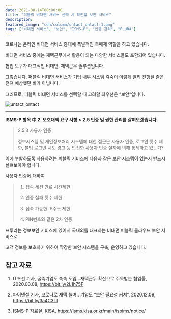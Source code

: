 ```yaml
---
date: 2021-08-14T00:00:00
title: "퍼블릭 비대면 서비스 선택 시 확인할 보안 서비스"
description: 
featured_image: "cdn/column/untact_ontact-1.png"
tags: ["비대면 서비스", "보안", "ISMS-P", "인증 관리", "PLURA"]
---
```


코로나는 온라인 비대면 서비스 증대에 폭발적인 촉매제 역할을 하고 있습니다.

비대면 서비스 중에는 재택근무에서 활용이 되는 다양한 서비스들도 포함되어 있습니다.

협업 도구가 대표적인 비대면, 재택근무 솔루션입니다.

그렇습니다. 퍼블릭 비대면 서비스가 기업 내부 시스템 깊숙이 이렇게 빨리 진행될 줄은 전혀 예상했던 바가 아닙니다.

그러므로, 퍼블릭 비대면 서비스를 선택할 때 고려할 최우선은 “보안“입니다.

![untact_ontact](https://blog.plura.io/cdn/column/untact_ontact-1.png)
<!--more-->
--- 

**ISMS-P  항목 中 2. 보호대책 요구 사항 > 2.5 인증 및 권한 관리를 살펴보겠습니다.**
> 2.5.3 사용자 인증
>
> 정보시스템 및 개인정보처리 시스템에 대한 접근은 사용자 인증, 로그인 횟수 제한, 불법 로그인 시도 경고 등 안전한 사용자 인증 절차에 의해 통제하고 있는가?

이에 부합하도록 사용하려는 퍼블릭 서비스에 다음과 같은 보안 시스템이 있는지 반드시 살펴보아야 합니다.

사용자 인증에 대하여
> 1) 접속 세션 만료 시간제한
> 
> 2) 인증 실패 횟수 제한
> 
> 3)  접속 가능한 IP주소 제한
> 
> 4) PIN번호와 같은 2차 인증

프루라는 정보보안 서비스에 있어서 국내외를 대표하는 비대면 퍼블릭 클라우드 보안 서비스로

고객 정보를 보호하기 위하여 막강한 보안 시스템을 구축, 운영하고 있습니다.

## 참고 자료

1) IT조선 기사, 굴뚝기업도 속속 도입…재택근무 확산으로 주목받는 협업툴, 2020.03.08, https://bit.ly/2L1h75F

2) 파이낸셜 기사, 코로나로 재택 늘며.. 기업도 “보안 필요성 커져”, 2020.12.09, https://bit.ly/3a4C3TI

3) ISMS-P 자료실, KISA, https://isms.kisa.or.kr/main/ispims/notice/
